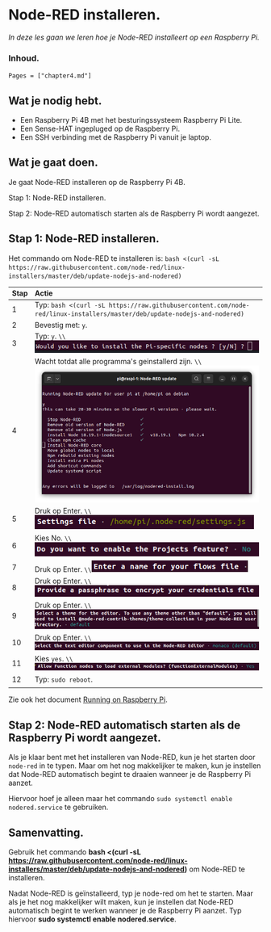# Node-RED installeren.

*In deze les gaan we leren hoe je Node-RED installeert op een Raspberry Pi.*

### Inhoud.

```@contents
Pages = ["chapter4.md"]
```

## Wat je nodig hebt.

- Een Raspberry Pi 4B met het besturingssysteem Raspberry Pi Lite.
- Een Sense-HAT ingepluged op de Raspberry Pi.
- Een SSH verbinding met de Raspberry Pi vanuit je laptop.

## Wat je gaat doen.

Je gaat Node-RED installeren op de Raspberry Pi 4B.

Stap 1: Node-RED installeren.

Stap 2: Node-RED automatisch starten als de Raspberry Pi wordt aangezet.


## Stap 1: Node-RED installeren.

Het commando om Node-RED te installeren is: `bash <(curl -sL https://raw.githubusercontent.com/node-red/linux-installers/master/deb/update-nodejs-and-nodered)`

|Stap        | Actie      |
|:---------- | :---------- |
| 1 | Typ: `bash <(curl -sL https://raw.githubusercontent.com/node-red/linux-installers/master/deb/update-nodejs-and-nodered)` |
| 2 | Bevestig met: `y`. |
| 3 | Typ: `y`. ``\\``![fig_4_2](assets/fig_4_2.png) |
| 4 | Wacht totdat alle programma's geinstallerd zijn. ``\\``![fig_4_3](assets/fig_4_3.png) |
| 5 | Druk op Enter. ``\\``![fig_4_4](assets/fig_4_4.png) |
| 6 | Kies No. ``\\``![fig_4_5](assets/fig_4_5.png) |
| 7 | Druk op Enter. ``\\``![fig_4_6](assets/fig_4_6.png) |
| 8 | Druk op Enter. ``\\``![fig_4_7](assets/fig_4_7.png) |
| 9 | Druk op Enter. ``\\``![fig_4_8](assets/fig_4_8.png) |
| 10 | Druk op Enter. ``\\``![fig_4_9](assets/fig_4_9.png) |
| 11 | Kies `yes`. ``\\``![fig_4_10](assets/fig_4_10.png) |
| 12 | Typ: `sudo reboot`.
||

Zie ook het document [Running on Raspberry Pi](https://nodered.org/docs/getting-started/raspberrypi).

## Stap 2: Node-RED automatisch starten als de Raspberry Pi wordt aangezet.

Als je klaar bent met het installeren van Node-RED, kun je het starten door `node-red` in te typen. Maar om het nog makkelijker te maken, kun je instellen dat Node-RED automatisch begint te draaien wanneer je de Raspberry Pi aanzet.

Hiervoor hoef je alleen maar het commando `sudo systemctl enable nodered.service` te gebruiken.

## Samenvatting.

Gebruik het commando **bash <(curl -sL https://raw.githubusercontent.com/node-red/linux-installers/master/deb/update-nodejs-and-nodered)** om Node-RED te installeren.

Nadat Node-RED is geïnstalleerd, typ je node-red om het te starten. Maar als je het nog makkelijker wilt maken, kun je instellen dat Node-RED automatisch begint te werken wanneer je de Raspberry Pi aanzet. Typ hiervoor **sudo systemctl enable nodered.service**.